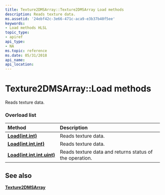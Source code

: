 ```yaml
---
title: Texture2DMSArray::Texture2DMSArray Load methods
description: Reads texture data.
ms.assetid: '24ebf42c-3e66-471c-aca9-e3b37b40f5ee'
keywords:
- Load methods HLSL
topic_type:
- apiref
api_type:
- NA
ms.topic: reference
ms.date: 05/31/2018
api_name: 
api_location: 
---
```


# Texture2DMSArray::Load methods

Reads texture data.

### Overload list



| Method                                                                | Description                                                        |
|:----------------------------------------------------------------------|:-------------------------------------------------------------------|
| [**Load(int,int)**](sm5-object-texture2dmsarray-load.md)             | Reads texture data.<br/>                                     |
| [**Load(int,int,int)**](dx-graphics-hlsl-to-load.md)                 | Reads texture data.<br/>                                     |
| [**Load(int,int,int,uint)**](t2dmsarray-load-float-int-int-uint-.md) | Reads texture data and returns status of the operation.<br/> |



## See also

<dl> <dt>

[**Texture2DMSArray**](sm5-object-texture2dmsarray.md)
</dt> </dl>

 

 






